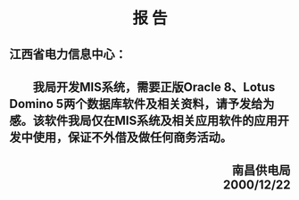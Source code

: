 # <center>报   告</center>

## 江西省电力信息中心：

## 　　我局开发MIS系统，需要正版Oracle 8、Lotus Domino 5两个数据库软件及相关资料，请予发给为感。该软件我局仅在MIS系统及相关应用软件的应用开发中使用，保证不外借及做任何商务活动。





## <div align = right>南昌供电局 <br>2000/12/22</div>
